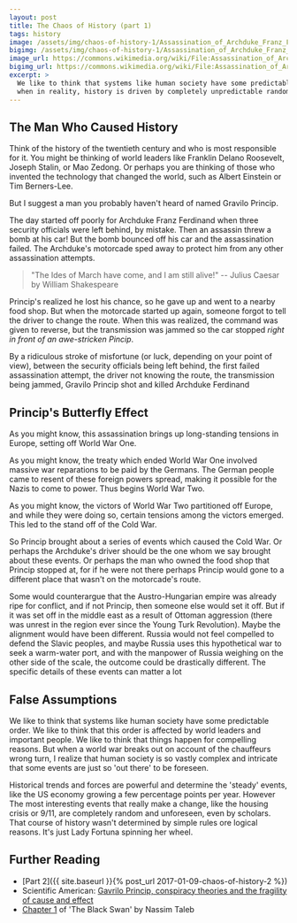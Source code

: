 ```yaml
---
layout: post
title: The Chaos of History (part 1)
tags: history
image: /assets/img/chaos-of-history-1/Assassination_of_Archduke_Franz_Ferdinand.jpg
bigimg: /assets/img/chaos-of-history-1/Assassination_of_Archduke_Franz_Ferdinand.jpg
image_url: https://commons.wikimedia.org/wiki/File:Assassination_of_Archduke_Franz_Ferdinand_1914.jpg
bigimg_url: https://commons.wikimedia.org/wiki/File:Assassination_of_Archduke_Franz_Ferdinand_1914.jpg
excerpt: >
  We like to think that systems like human society have some predictable order,
  when in reality, history is driven by completely unpredictable random events.
---
```


## The Man Who Caused History

Think of the history of the twentieth century and who is most responsible for
it. You might be thinking of world leaders like Franklin Delano Roosevelt,
Joseph Stalin, or Mao Zedong. Or perhaps you are thinking of those who invented
the technology that changed the world, such as Albert Einstein or Tim
Berners-Lee.

But I suggest a man you probably haven't heard of named Gravilo Princip.

The day started off poorly for Archduke Franz Ferdinand when three security
officials were left behind, by mistake. Then an assassin threw a bomb at his
car! But the bomb bounced off his car and the assassination failed. The
Archduke's motorcade sped away to protect him from any other assassination
attempts.

> "The Ides of March have come, and I am still alive!" -- Julius Caesar by
> William Shakespeare

Princip's realized he lost his chance, so he gave up and went to a
nearby food shop. But when the motorcade started up again, someone
forgot to tell the driver to change the route. When this was realized,
the command was given to reverse, but the transmission was jammed so
the car stopped _right in front of an awe-stricken Pincip_.

By a ridiculous stroke of misfortune (or luck, depending on your point
of view), between the security officials being left behind, the first
failed assassination attempt, the driver not knowing the route, the
transmission being jammed, Gravilo Princip shot and killed Archduke
Ferdinand

## Princip's Butterfly Effect

As you might know, this assassination brings up long-standing tensions in
Europe, setting off World War One.

As you might know, the treaty which ended World War One involved massive war
reparations to be paid by the Germans. The German people came to resent of these
foreign powers spread, making it possible for the Nazis to come to power. Thus
begins World War Two.

As you might know, the victors of World War Two partitioned off Europe, and
while they were doing so, certain tensions among the victors emerged. This led
to the stand off of the Cold War.

So Princip brought about a series of events which caused the Cold War. Or
perhaps the Archduke's driver should be the one whom we say brought about these
events. Or perhaps the man who owned the food shop that Princip stopped at, for
if he were not there perhaps Princip would gone to a different place that wasn't
on the motorcade's route.

Some would counterargue that the Austro-Hungarian empire was already ripe for
conflict, and if not Princip, then someone else would set it off. But if it was
set off in the middle east as a result of Ottoman aggression (there was unrest
in the region ever since the Young Turk Revolution). Maybe the alignment would
have been different. Russia would not feel compelled to defend the Slavic
peoples, and maybe Russia uses this hypothetical war to seek a warm-water port,
and with the manpower of Russia weighing on the other side of the scale, the
outcome could be drastically different. The specific details of these events can
matter a lot

## False Assumptions

We like to think that systems like human society have some predictable order. We
like to think that this order is affected by world leaders and important
people. We like to think that things happen for compelling reasons. But when a
world war breaks out on account of the chauffeurs wrong turn, I realize that
human society is so vastly complex and intricate that some events are just so
'out there' to be foreseen.

Historical trends and forces are powerful and determine the 'steady'
events, like the US economy growing a few percentage points per
year. However The most interesting events that really make a change,
like the housing crisis or 9/11, are completely random and unforeseen,
even by scholars. That course of history wasn't determined by simple
rules ore logical reasons. It's just Lady Fortuna spinning her wheel.

## Further Reading

- [Part 2]({{ site.baseurl }}{% post_url 2017-01-09-chaos-of-history-2 %})
- Scientific American: [Gavrilo Princip, conspiracy theories and the fragility of cause and effect](http://blogs.scientificamerican.com/the-curious-wavefunction/gavrilo-princip-conspiracy-theories-and-the-fragility-of-cause-and-effect/)
- [Chapter 1](http://www.nytimes.com/2007/04/22/books/chapters/0422-1st-tale.html?_r=0) of 'The Black Swan' by Nassim Taleb
